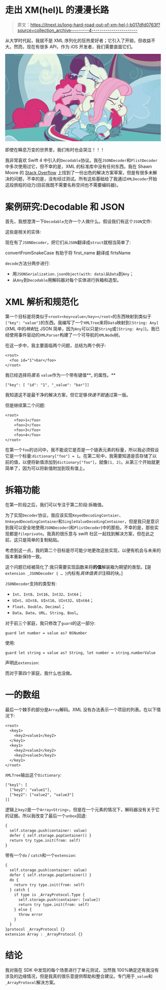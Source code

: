 # 走出 XM(hel)L 的漫漫长路

> 原文：<https://itnext.io/long-hard-road-out-of-xm-hel-l-b017dfd0763f?source=collection_archive---------4----------------------->

从大学时代起，我就不是 XML 序列化的狂热爱好者；它引入了开销，但收益不大。然而，现在有很多 API，作为 iOS 开发者，我们需要直面它们。

![](img/4f9df805c9565a368dae5d52b3c0608b.png)

即使在瞬息万变的世界里，我们有时也会哭泣！！！

我非常喜欢 Swift 4 中引入的`Decodable`协议。我在`JSONDecoder`和`PlistDecoder`中多次使用过它，但不幸的是，XML 的标准库中没有任何东西。我在 Shawn Moore 的 [Stack Overflow](https://stackoverflow.com/questions/45787760/implementing-a-custom-decoder-in-swift-4) 上找到了一份出色的解决方案草案，但是有很多未解决的问题，不幸的是，没有经过测试。所有这些基础给了我通过`XMLDecoder`开始这段旅程的动力(目前我既不需要名称空间也不需要编码器)。

# 案例研究:Decodable 和 JSON

首先，我想澄清一下`Decodable`允许一个人做什么。假设我们有这个`JSON`文件:

这些是相关的实体:

现在有了`JSONDecoder`，把它们从`JSON`翻译成`struct`就相当简单了:

convertFromSnakeCase 有助于将 first_name 翻译成 firtsName

`decode`方法分两步进行:

*   用`JSONSerialization.jsonObject(with: data)`从`Data`到`Any`；
*   从`Any`到`Decodable`用解码器对每个实体进行拆箱和造型。

# XML 解析和规范化

第一个目标是将类似于`<root><key>value</key></root>`的东西映射到类似于`["key": "value"]`的东西。我编写了一个`XMLTree`来将`Data`映射到`[String: Any]`(XML 中的*映射*比 JSON 简单，因为`Any`可以只是`String`或`[String: Any]`)。我已经使用事件驱动的`XMLParser`构建了一个可导航的`XMLNode`树。

在这一步中，我主要面临两个问题，总结为两个例子:

```
<root>
  <foo id="1">bar</foo>
</root>
```

我已经选择将*匿名* `value`作为一个带有键值**_ 的属性。**

```
["key": [ "id": "1", "_value": "bar"]]
```

我知道这不是最干净的解决方案，但它足够*快速不脏*通过第一版。

但是继续第二个问题:

```
<root>
    <foo>1</foo>
    <foo>2</foo>
    <foo>3</foo>
    <foo>4</foo>
</root>
```

在第一个`foo`的访问中，我不能说它是否是一个链表元素的标量，所以我必须假设它是一个标量:`dictionary["foo"] = 1`。在第二轮中，我需要知道是否存储了以前的值，以便将新值添加到`dictionary["foo"]`，就像`[1, 2]`。从第三个开始就更简单了，因为可以将新值附加到现有值上。

# 拆箱功能

在第一阶段之后，我们可以专注于第二阶段:拆箱值。

为了实现`Decoder`协议，我应该实现`KeyedDecodingContaier`、`UnkeyedDecodingContainer`和`SingleValueDecodingContainer`，但是我只是意识到我可以安全地使用`JSONDecoder`(和`PlistDecoder`)中的那些。不幸的是，那些实现都是`fileprivate`。我真的很乐意与 swift 社区一起找到解决方案，但在此之前，这只是简单的复制粘贴。

考虑到这一点，我的第二个目标是尽可能少地更改这些实现，以便有机会与未来的版本重新保持一致。

这个问题已经被简化了:我只需要实现函数来将**的值**解装箱为期望的类型。【是`extension _JSONDecoder { … }`内标有*具体值表示*注释的块。]

`JSONDecoder`支持的类型有:

*   `Int`、`Int8`、`Int16`、`Int32`、`Int64`；
*   `UInt`、`UInt8`、`UInt16`、`UInt32`、`UInt64`；
*   `Float`、`Double`、`Decimal`；
*   `Data`、`Date`、`URL`、`String`、`Bool`。

对于前三个家庭，我只修改了`guard`的这一部分:

```
guard let number = value as? NSNumber
```

使用:

```
guard let string = value as? String, let number = string.numberValue
```

声明此`extension`:

而对于第四个家庭，我什么也没做。

# 一的数组

最后一个棘手的部分是`Array`解码。XML 没有办法表示一个项目的列表。在以下情况下:

```
<root>
  <key1>
    <key2>value1</key2>
  </key1>
  <key1>
    <key2>value2</key2>
    <key2>value3</key2>
  </key1>
</root>
```

`XMLTree`输出这个`Dictionary`:

```
["key1": [
  ["key2": "value1"],
  ["key2": ["value2", "value3"]
]]
```

逻辑上`key2`是一个`Array<String>`，但是在一个元素的情况下，解码器没有关于它的证据。所以我改变了最后一个`unbox`回退:

```
{
  self.storage.push(container: value)
  defer { self.storage.popContainer() }
  return try type.init(from: self)
}
```

带有一个`do` / `catch`和一个`extension`:

```
{
  self.storage.push(container: value)
  defer { self.storage.popContainer() }
  do {
    return try type.init(from: self)
  } catch {
    if type is _ArrayProtocol.Type {
      self.storage.push(container: [value])
      return try type.init(from: self)
    } else {
      throw error
    }
  }
}protocol _ArrayProtocol {}
extension Array : _ArrayProtocol {}
```

# 结论

我对我在 SDK 中发现的每个场景进行了单元测试，当然我 100%确定还有我没有涉及的边缘情况，但是我真的很乐意提供帮助和整合建议。专门用于`_value`和`_ArrayProtocol`解决方案。